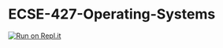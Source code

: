 # ECSE-427-Operating-Systems
[![Run on Repl.it](https://repl.it/badge/github/Tempeus/ECSE-427-Operating-Systems)](https://repl.it/github/Tempeus/ECSE-427-Operating-Systems)